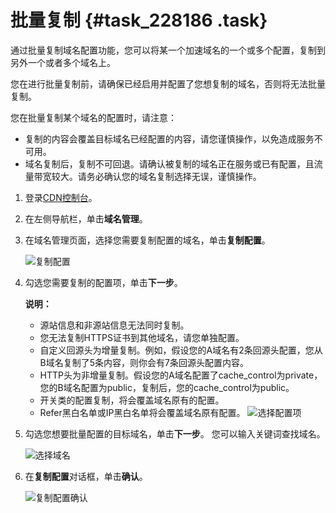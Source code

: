 # 批量复制 {#task_228186 .task}

通过批量复制域名配置功能，您可以将某一个加速域名的一个或多个配置，复制到另外一个或者多个域名上。

您在进行批量复制前，请确保已经启用并配置了您想复制的域名，否则将无法批量复制。

您在批量复制某个域名的配置时，请注意：

-   复制的内容会覆盖目标域名已经配置的内容，请您谨慎操作，以免造成服务不可用。
-   域名复制后，复制不可回退。请确认被复制的域名正在服务或已有配置，且流量带宽较大。请务必确认您的域名复制选择无误，谨慎操作。

1.  登录[CDN控制台](https://cdn.console.aliyun.com)。
2.  在左侧导航栏，单击**域名管理**。
3.  在域名管理页面，选择您需要复制配置的域名，单击**复制配置**。 

    ![复制配置](http://static-aliyun-doc.oss-cn-hangzhou.aliyuncs.com/assets/img/17043/15644085708715_zh-CN.png)

4.  勾选您需要复制的配置项，单击**下一步**。 

    **说明：** 

    -   源站信息和非源站信息无法同时复制。
    -   您无法复制HTTPS证书到其他域名，请您单独配置。
    -   自定义回源头为增量复制。例如，假设您的A域名有2条回源头配置，您从B域名复制了5条内容，则你会有7条回源头配置内容。
    -   HTTP头为非增量复制。假设您的A域名配置了cache\_control为private，您的B域名配置为public，复制后，您的cache\_control为public。
    -   开关类的配置复制，将会覆盖域名原有的配置。
    -   Refer黑白名单或IP黑白名单将会覆盖域名原有配置。
    ![选择配置项](http://static-aliyun-doc.oss-cn-hangzhou.aliyuncs.com/assets/img/17043/15644085708716_zh-CN.png)

5.  勾选您想要批量配置的目标域名，单击**下一步**。 您可以输入关键词查找域名。

    ![选择域名](http://static-aliyun-doc.oss-cn-hangzhou.aliyuncs.com/assets/img/17043/15644085708717_zh-CN.png)

6.  在**复制配置**对话框，单击**确认**。 

    ![复制配置确认](http://static-aliyun-doc.oss-cn-hangzhou.aliyuncs.com/assets/img/17043/15644085708719_zh-CN.png)


